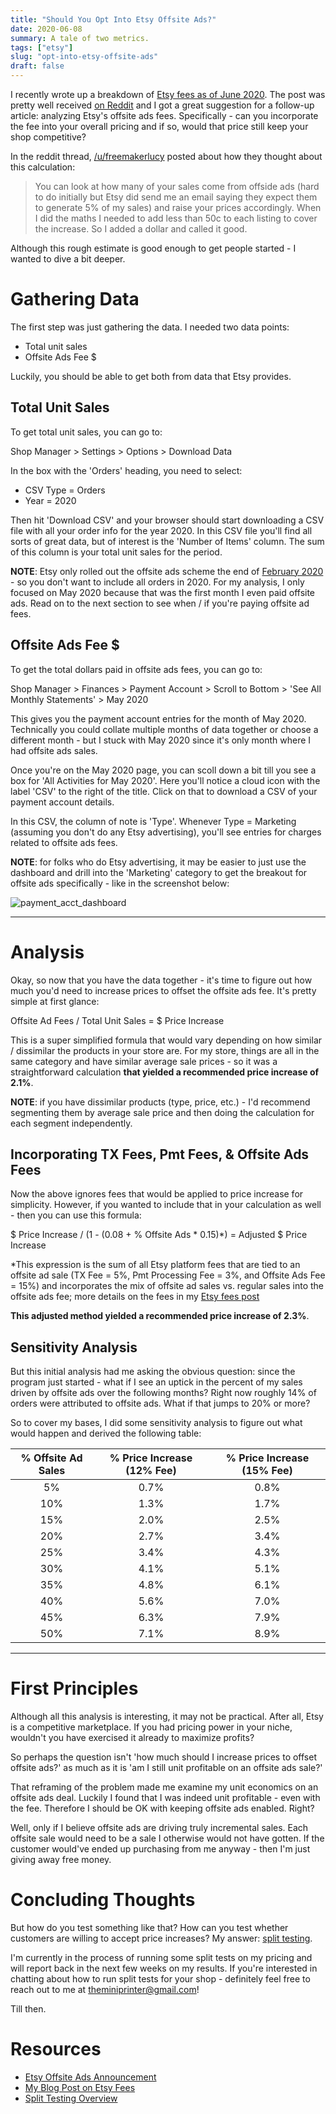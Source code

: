 ```yaml
---
title: "Should You Opt Into Etsy Offsite Ads?"
date: 2020-06-08
summary: A tale of two metrics.
tags: ["etsy"]
slug: "opt-into-etsy-offsite-ads"
draft: false
---
```


I recently wrote up a breakdown of [Etsy fees as of June 2020](https://www.aadhi.rocks/posts/etsy-fees-2020). The post was pretty well received [on Reddit](https://www.reddit.com/r/Etsy/comments/gxrds1/an_analysis_of_etsy_fees_june_2020/) and I got a great suggestion for a follow-up article: analyzing Etsy's offsite ads fees. Specifically - can you incorporate the fee into your overall pricing and if so, would that price still keep your shop competitive?

In the reddit thread, [/u/freemakerlucy](https://www.reddit.com/r/Etsy/comments/gxrds1/an_analysis_of_etsy_fees_june_2020/ft54a4a?utm_source=share&utm_medium=web2x) posted about how they thought about this calculation:

> You can look at how many of your sales come from offside ads (hard to do initially but Etsy did send me an email saying they expect them to generate 5% of my sales) and raise your prices accordingly. When I did the maths I needed to add less than 50c to each listing to cover the increase. So I added a dollar and called it good.

Although this rough estimate is good enough to get people started - I wanted to dive a bit deeper.

# Gathering Data

The first step was just gathering the data. I needed two data points:

- Total unit sales
- Offsite Ads Fee $

Luckily, you should be able to get both from data that Etsy provides.

## Total Unit Sales

To get total unit sales, you can go to:

Shop Manager > Settings > Options > Download Data

In the box with the 'Orders' heading, you need to select:

- CSV Type = Orders
- Year = 2020

Then hit 'Download CSV' and your browser should start downloading a CSV file with all your order info for the year 2020. In this CSV file you'll find all sorts of great data, but of interest is the 'Number of Items' column. The sum of this column is your total unit sales for the period.

**NOTE**: Etsy only rolled out the offsite ads scheme the end of [February 2020](https://www.etsy.com/seller-handbook/article/introducing-etsys-risk-free-advertising/729663416588) - so you don't want to include all orders in 2020. For my analysis, I only focused on May 2020 because that was the first month I even paid offsite ads. Read on to the next section to see when / if you're paying offsite ad fees.


## Offsite Ads Fee $

To get the total dollars paid in offsite ads fees, you can go to:

Shop Manager > Finances > Payment Account > Scroll to Bottom > 'See All Monthly Statements' > May 2020

This gives you the payment account entries for the month of May 2020. Technically you could collate multiple months of data together or choose a different month - but I stuck with May 2020 since it's only month where I had offsite ads sales.

Once you're on the May 2020 page, you can scoll down a bit till you see a box for 'All Activities for May 2020'. Here you'll notice a cloud icon with the label 'CSV' to the right of the title. Click on that to download a CSV of your payment account details.

In this CSV, the column of note is 'Type'. Whenever Type = Marketing (assuming you don't do any Etsy advertising), you'll see entries for charges related to offsite ads fees.

**NOTE**: for folks who do Etsy advertising, it may be easier to just use the dashboard and drill into the 'Marketing' category to get the breakout for offsite ads specifically - like in the screenshot below:

![payment_acct_dashboard](/etsy-offsite-ads/Pmt_Acct_Ex.png)

---

# Analysis

Okay, so now that you have the data together - it's time to figure out how much you'd need to increase prices to offset the offsite ads fee. It's pretty simple at first glance:

Offsite Ad Fees / Total Unit Sales = $ Price Increase

This is a super simplified formula that would vary depending on how similar / dissimilar the products in your store are. For my store, things are all in the same category and have similar average sale prices - so it was a straightforward calculation **that yielded a recommended price increase of 2.1%**.

**NOTE**: if you have dissimilar products (type, price, etc.) - I'd recommend segmenting them by average sale price and then doing the calculation for each segment independently.

## Incorporating TX Fees, Pmt Fees, & Offsite Ads Fees

Now the above ignores fees that would be applied to price increase for simplicity. However, if you wanted to include that in your calculation as well - then you can use this formula:

$ Price Increase / (1 - (0.08 + % Offsite Ads * 0.15)*) =  Adjusted $ Price Increase

*This expression is the sum of all Etsy platform fees that are tied to an offsite ad sale (TX Fee = 5%, Pmt Processing Fee = 3%, and Offsite Ads Fee = 15%) and incorporates the mix of offsite ad sales vs. regular sales into the offsite ads fee; more details on the fees in my [Etsy fees post](https://www.aadhi.rocks/posts/etsy-fees-2020)

**This adjusted method yielded a recommended price increase of 2.3%**.

## Sensitivity Analysis

But this initial analysis had me asking the obvious question: since the program just started - what if I see an uptick in the percent of my sales driven by offsite ads over the following months? Right now roughly 14% of orders were attributed to offsite ads. What if that jumps to 20% or more?

So to cover my bases, I did some sensitivity analysis to figure out what would happen and derived the following table:

| % Offsite Ad Sales | % Price Increase (12% Fee) | % Price Increase (15% Fee) |
|:------------------:|:--------------------------:|:--------------------------:|
|         5%         |            0.7%            |            0.8%            |
|         10%        |            1.3%            |            1.7%            |
|         15%        |            2.0%            |            2.5%            |
|         20%        |            2.7%            |            3.4%            |
|         25%        |            3.4%            |            4.3%            |
|         30%        |            4.1%            |            5.1%            |
|         35%        |            4.8%            |            6.1%            |
|         40%        |            5.6%            |            7.0%            |
|         45%        |            6.3%            |            7.9%            |
|         50%        |            7.1%            |            8.9%            |

---

# First Principles

Although all this analysis is interesting, it may not be practical. After all, Etsy is a competitive marketplace. If you had pricing power in your niche, wouldn't you have exercised it already to maximize profits?

So perhaps the question isn't 'how much should I increase prices to offset offsite ads?' as much as it is 'am I still unit profitable on an offsite ads sale?'

That reframing of the problem made me examine my unit economics on an offsite ads deal. Luckily I found that I was indeed unit profitable - even with the fee. Therefore I should be OK with keeping offsite ads enabled. Right?

Well, only if I believe offsite ads are driving truly incremental sales. Each offsite sale would need to be a sale I otherwise would not have gotten. If the customer would've ended up purchasing from me anyway - then I'm just giving away free money.

# Concluding Thoughts

But how do you test something like that? How can you test whether customers are willing to accept price increases? My answer: [split testing](https://www.optimizely.com/optimization-glossary/split-testing/).

I'm currently in the process of running some split tests on my pricing and will report back in the next few weeks on my results. If you're interested in chatting about how to run split tests for your shop - definitely feel free to reach out to me at [theminiprinter@gmail.com](mailto:theminiprinter@gmail.com)!

Till then.

# Resources

- [Etsy Offsite Ads Announcement](https://www.etsy.com/seller-handbook/article/introducing-etsys-risk-free-advertising/729663416588)
- [My Blog Post on Etsy Fees](https://www.aadhi.rocks/posts/etsy-fees-2020)
- [Split Testing Overview](https://www.optimizely.com/optimization-glossary/split-testing/)